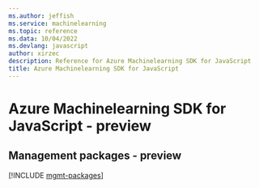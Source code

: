 ```yaml
---
ms.author: jeffish
ms.service: machinelearning
ms.topic: reference
ms.data: 10/04/2022
ms.devlang: javascript
author: xirzec
description: Reference for Azure Machinelearning SDK for JavaScript
title: Azure Machinelearning SDK for JavaScript
---
```

# Azure Machinelearning SDK for JavaScript - preview

## Management packages - preview
[!INCLUDE [mgmt-packages](machinelearning-mgmt-index.md)]
